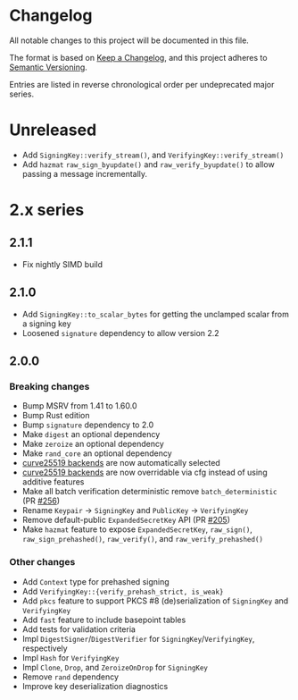 # Changelog
All notable changes to this project will be documented in this file.

The format is based on [Keep a Changelog](https://keepachangelog.com/en/1.0.0/),
and this project adheres to [Semantic Versioning](https://semver.org/spec/v2.0.0.html).

Entries are listed in reverse chronological order per undeprecated major series.

# Unreleased

* Add `SigningKey::verify_stream()`, and `VerifyingKey::verify_stream()`
* Add `hazmat` `raw_sign_byupdate()` and `raw_verify_byupdate()` to allow
  passing a message incrementally.
  
# 2.x series

## 2.1.1

* Fix nightly SIMD build

## 2.1.0

* Add `SigningKey::to_scalar_bytes` for getting the unclamped scalar from a signing key
* Loosened `signature` dependency to allow version 2.2

##  2.0.0

### Breaking changes

* Bump MSRV from 1.41 to 1.60.0
* Bump Rust edition
* Bump `signature` dependency to 2.0
* Make `digest` an optional dependency
* Make `zeroize` an optional dependency
* Make `rand_core` an optional dependency
* [curve25519 backends] are now automatically selected
* [curve25519 backends] are now overridable via cfg instead of using additive features
* Make all batch verification deterministic remove `batch_deterministic` (PR [#256](https://github.com/dalek-cryptography/ed25519-dalek/pull/256))
* Rename `Keypair` → `SigningKey` and `PublicKey` → `VerifyingKey`
* Remove default-public `ExpandedSecretKey` API (PR [#205](https://github.com/dalek-cryptography/ed25519-dalek/pull/205))
* Make `hazmat` feature to expose `ExpandedSecretKey`, `raw_sign()`, `raw_sign_prehashed()`, `raw_verify()`, and `raw_verify_prehashed()`

[curve25519 backends]: https://github.com/dalek-cryptography/curve25519-dalek/#backends

### Other changes

* Add `Context` type for prehashed signing
* Add `VerifyingKey::{verify_prehash_strict, is_weak}`
* Add `pkcs` feature to support PKCS #8 (de)serialization of `SigningKey` and `VerifyingKey`
* Add `fast` feature to include basepoint tables
* Add tests for validation criteria
* Impl `DigestSigner`/`DigestVerifier` for `SigningKey`/`VerifyingKey`, respectively
* Impl `Hash` for `VerifyingKey`
* Impl `Clone`, `Drop`, and `ZeroizeOnDrop` for `SigningKey`
* Remove `rand` dependency
* Improve key deserialization diagnostics
